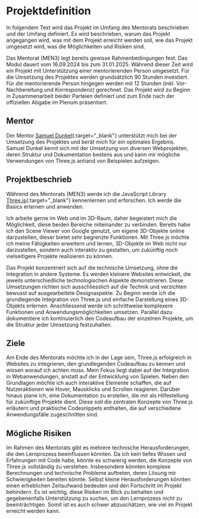 # Projektdefinition

In folgendem Text wird das Projekt im Umfang des Mentorats beschrieben und der Umfang definiert. Es wird beschrieben, warum das Projekt angegangen wird, was mit dem Projekt erreicht werden soll, wie das Projekt umgesetzt wird, was die Möglichkeiten und Risiken sind.

Das Mentorat (MEN3) legt bereits gewisse Rahmenbedingungen fest. Das Modul dauert vom 16.09.2024 bis zum 31.01.2025. Während dieser Zeit wird ein Projekt mit Unterstützung einer mentorierenden Person umgesetzt. Für die Umsetzung des Projektes werden grundsätzlich 90 Stunden investiert. Für die mentorierende Person hingegen werden mit 12 Stunden (inkl. Vor- Nachbereitung und Korrespondenz) gerechnet. Das Projekt wird zu Beginn in Zusammenarbeit beider Parteien definiert und zum Ende nach der offiziellen Abgabe im Plenum präsentiert.

## Mentor

Der Mentor [Samuel Dunkel](https://dunkel.cc/){:target="_blank"} unterstützt mich bei der Umsetzung des Projektes und berät mich für ein optimales Ergebnis. Samuel Dunkel kennt sich mit der Umsetzung von diversen Webprojekten, deren Struktur und Dokumentation bestens aus und kann mir mögliche Verwendungen von Three.js anhand von Beispielen aufzeigen.

## Projektbeschrieb

Während des Mentorats (MEN3) werde ich die JavaScript Library [Three.js](https://threejs.org/){:target="_blank"} kennenlernen und erforschen. Ich werde die Basics erlernen und anwenden.

Ich arbeite gerne im Web und im 3D-Raum, daher begeistert mich die Möglichkeit, diese beiden Bereiche miteinander zu verbinden. Bereits habe ich den Scene Viewer von Google genutzt, um eigene 3D-Objekte online darzustellen, dieser bietet sehr begrenzte Funktionen. Mit Three.js möchte ich meine Fähigkeiten erweitern und lernen, 3D-Objekte im Web nicht nur darzustellen, sondern auch interaktiv zu gestalten, um zukünftig noch vielseitigere Projekte realisieren zu können.

Das Projekt konzentriert sich auf die technische Umsetzung, ohne die Integration in andere Systeme. Es werden kleinere Websites entwickelt, die jeweils unterschiedliche technologischen Aspekte demonstrieren. Diese Umsetzungen richten sich ausschliesslich auf die Technik und verzichten bewusst auf ausgearbeitete Designaspekte.
Zu Beginn werde ich die grundlegende Integration von Three.js und einfache Darstellung eines 3D-Objekts erlernen. Anschliessend werde ich schrittweise komplexere Funktionen und Anwendungsmöglichkeiten umsetzen. Parallel dazu dokumentiere ich kontinuierlich den Codeaufbau der einzelnen Projekte, um die Struktur jeder Umsetzung festzuhalten.

## Ziele

Am Ende des Mentorats möchte ich in der Lage sein, Three.js erfolgreich in Websites zu integrieren, den grundlegenden Codeaufbau zu kennen und wissen worauf ich achten muss. Mein Fokus liegt dabei auf der Integration in Webanwendungen, anstatt auf der Entwicklung von Spielen. Neben den Grundlagen möchte ich auch interaktive Elemente schaffen, die auf Nutzeraktionen wie Hover, Mausklicks und Scrollen reagieren. Darüber hinaus plane ich, eine Dokumentation zu erstellen, die mir als Hilfestellung für zukünftige Projekte dient. Diese soll die zentralen Konzepte von Three.js erläutern und praktische Codesnippets enthalten, die auf verschiedene Anwendungsfälle zugeschnitten sind.

## Mögliche Risiken

Im Rahmen des Mentorats gibt es mehrere technische Herausforderungen, die den Lernprozess beeinflussen könnten. Da ich kein tiefes Wissen und Erfahrungen mit Code habe, könnte es schwierig werden, die Konzepte von Three.js vollständig zu verstehen. Insbesondere könnten komplexe Berechnungen und technische Probleme auftreten, deren Lösung mir Schwierigkeiten bereiten könnte. Selbst kleine Herausforderungen könnten einen erheblichen Zeitaufwand bedeuten und den Fortschritt im Projekt behindern. Es ist wichtig, diese Risiken im Blick zu behalten und gegebenenfalls Unterstützung zu suchen, um den Lernprozess nicht zu beeinträchtigen. Somit ist es auch schwer abzuschätzen, wie viel im Projekt erreicht werden kann.